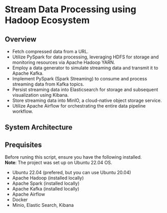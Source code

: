 # Stream Data Processing using Hadoop Ecosystem

## Overview

* Fetch compressed data from a URL.
* Utilize PySpark for data processing, leveraging HDFS for storage and monitoring resources via Apache Hadoop YARN.
* Employ a data generator to simulate streaming data and transmit it to Apache Kafka.
* Implement PySpark (Spark Streaming) to consume and process streaming data from Kafka topics.
* Persist streaming data into Elasticsearch for storage and subsequent visualization using Kibana.
* Store streaming data into MinIO, a cloud-native object storage service.
* Utilize Apache Airflow for orchestrating the entire data pipeline workflow.

## System Architecture

## Prequisites
Before runing this script, ensure you have the following installed.\
**Note**:  The project was set up on Ubuntu 22.04 OS.

* Ubuntu 22.04 (prefered, but you can use Ubuntu 20.04)
* Apache Hadoop (installed locally)
* Apache Spark (installed locally)
* Apache Kafka (installed locally)
* Apache Airflow
* Docker
* Minio, Elastic Search, Kibana 